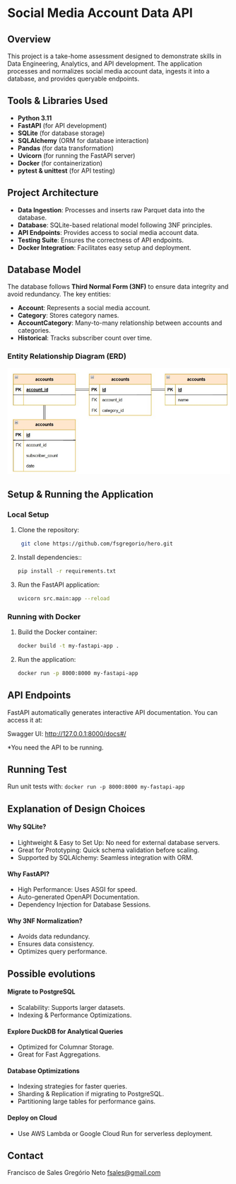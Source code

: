 # Social Media Account Data API

## Overview
This project is a take-home assessment designed to demonstrate skills in Data Engineering, Analytics, and API development. The application processes and normalizes social media account data, ingests it into a database, and provides queryable endpoints.

## Tools & Libraries Used
- **Python 3.11**
- **FastAPI** (for API development)
- **SQLite** (for database storage)
- **SQLAlchemy** (ORM for database interaction)
- **Pandas** (for data transformation)
- **Uvicorn** (for running the FastAPI server)
- **Docker** (for containerization)
- **pytest & unittest** (for API testing)

## Project Architecture
- **Data Ingestion**: Processes and inserts raw Parquet data into the database.
- **Database**: SQLite-based relational model following 3NF principles.
- **API Endpoints**: Provides access to social media account data.
- **Testing Suite**: Ensures the correctness of API endpoints.
- **Docker Integration**: Facilitates easy setup and deployment.

## Database Model
The database follows **Third Normal Form (3NF)** to ensure data integrity and avoid redundancy. The key entities:

- **Account**: Represents a social media account.
- **Category**: Stores category names.
- **AccountCategory**: Many-to-many relationship between accounts and categories.
- **Historical**: Tracks subscriber count over time.

### Entity Relationship Diagram (ERD)
![Descrição da Imagem](img/erd.jpg)


## Setup & Running the Application

### Local Setup
1. Clone the repository:
   ```sh
    git clone https://github.com/fsgregorio/hero.git
    ```

2. Install dependencies::
    ```sh
    pip install -r requirements.txt
    ```

3. Run the FastAPI application:
    ```sh
    uvicorn src.main:app --reload
    ```

### Running with Docker
1.  Build the Docker container:
    ```sh
    docker build -t my-fastapi-app .
    ```

2. Run the application:
    ```sh
    docker run -p 8000:8000 my-fastapi-app
    ```

## API Endpoints

FastAPI automatically generates interactive API documentation.
You can access it at:

Swagger UI: http://127.0.0.1:8000/docs#/ 

*You need the API to be running.

## Running Test

Run unit tests with:
    ```
    docker run -p 8000:8000 my-fastapi-app
    ```
## Explanation of Design Choices

#### Why SQLite?
- Lightweight & Easy to Set Up: No need for external database servers.
- Great for Prototyping: Quick schema validation before scaling.
- Supported by SQLAlchemy: Seamless integration with ORM.

#### Why FastAPI?
- High Performance: Uses ASGI for speed.
- Auto-generated OpenAPI Documentation.
- Dependency Injection for Database Sessions.

#### Why 3NF Normalization?
- Avoids data redundancy.
- Ensures data consistency.
- Optimizes query performance.

## Possible evolutions

#### Migrate to PostgreSQL
- Scalability: Supports larger datasets.
- Indexing & Performance Optimizations.

#### Explore DuckDB for Analytical Queries
- Optimized for Columnar Storage.
- Great for Fast Aggregations.

#### Database Optimizations
- Indexing strategies for faster queries.
- Sharding & Replication if migrating to PostgreSQL.
- Partitioning large tables for performance gains.

#### Deploy on Cloud
- Use AWS Lambda or Google Cloud Run for serverless deployment.

## Contact
Francisco de Sales Gregório Neto
fsales@gmail.com